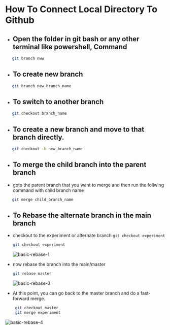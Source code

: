
# How To Connect Local Directory To Github
- ## Open the folder in git bash or any other terminal like powershell, Command
```bash
   git branch nww

```
- ## To create new branch
```bash
   git branch new_branch_name

```
- ## To switch to another branch
```bash
   git checkout branch_name

```
- ## To create a new branch and move to that branch directly.
```bash
   git checkout -b new_branch_name

```
- ## To merge the child branch into the parent branch
-  goto the parent branch that you want to merge and then run the follwing command with child branch name
```bash
   git merge child_branch_name
```


- ## To Rebase the alternate branch in the main branch
-  checkout to the experiment or alternate branch `git checkout experiment` 
   ```bash
   git checkout experiment
   ```

   ![basic-rebase-1](https://user-images.githubusercontent.com/82926209/151645967-4523d3f0-6e44-4602-8aba-b915b25368d6.png)
   
   
 - now rebase the branch into the main/master
   ```bash
   git rebase master

   ```
   ![basic-rebase-3](https://user-images.githubusercontent.com/82926209/151646102-a5dc9c15-df67-4c2d-9b6d-a6febe98869c.png)
- At this point, you can go back to the master branch and do a fast-forward merge.

   ```bash
    git checkout master
    git merge experiment
   ```
![basic-rebase-4](https://user-images.githubusercontent.com/82926209/151646131-55b53aa2-f76e-4871-8162-355a16b7e4a4.png)


